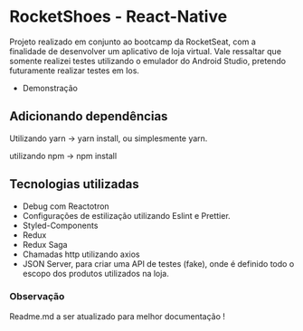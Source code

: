 <h1> RocketShoes - React-Native </h1>

Projeto realizado em conjunto ao bootcamp da RocketSeat, com a finalidade de desenvolver um aplicativo de loja virtual. Vale ressaltar
que somente realizei testes utilizando o emulador do Android Studio, pretendo futuramente realizar testes em Ios.

- Demonstração

<h2> Adicionando dependências </h2>

Utilizando yarn -> yarn install, ou simplesmente yarn.

utilizando npm -> npm install

<h2> Tecnologias utilizadas </h2>

- Debug com Reactotron
- Configurações de estilização utilizando Eslint e Prettier.
- Styled-Components
- Redux
- Redux Saga
- Chamadas http utilizando axios
- JSON Server, para criar uma API de testes (fake), onde é definido todo o escopo dos produtos utilizados na loja.


<h3> Observação </h3> 
Readme.md a ser atualizado para melhor documentação !
